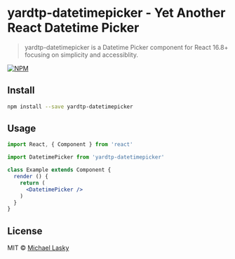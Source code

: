 # yardtp-datetimepicker - Yet Another React Datetime Picker

> yardtp-datetimepicker is a Datetime Picker component for React 16.8+ focusing on simplicity and accessiblity. 

[![NPM](https://img.shields.io/npm/v/yardtp-datetimepicker.svg)](https://www.npmjs.com/package/yardtp-datetimepicker) 

## Install

```bash
npm install --save yardtp-datetimepicker
```

## Usage

```jsx
import React, { Component } from 'react'

import DatetimePicker from 'yardtp-datetimepicker'

class Example extends Component {
  render () {
    return (
      <DatetimePicker />
    )
  }
}
```

## License

MIT © [Michael Lasky](https://github.com/NuclearHorseStudios)
